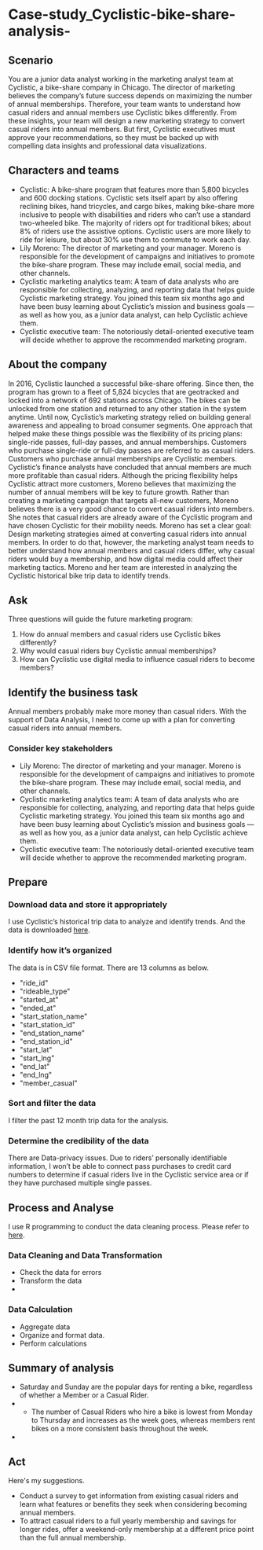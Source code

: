 # Case-study_Cyclistic-bike-share-analysis-

## Scenario
You are a junior data analyst working in the marketing analyst team at Cyclistic, a bike-share company in Chicago. The director
of marketing believes the company’s future success depends on maximizing the number of annual memberships. Therefore,
your team wants to understand how casual riders and annual members use Cyclistic bikes differently. From these insights,
your team will design a new marketing strategy to convert casual riders into annual members. But first, Cyclistic executives
must approve your recommendations, so they must be backed up with compelling data insights and professional data
visualizations.

## Characters and teams
- Cyclistic: A bike-share program that features more than 5,800 bicycles and 600 docking stations. Cyclistic sets itself
apart by also offering reclining bikes, hand tricycles, and cargo bikes, making bike-share more inclusive to people with
disabilities and riders who can’t use a standard two-wheeled bike. The majority of riders opt for traditional bikes; about
8% of riders use the assistive options. Cyclistic users are more likely to ride for leisure, but about 30% use them to
commute to work each day.
- Lily Moreno: The director of marketing and your manager. Moreno is responsible for the development of campaigns
and initiatives to promote the bike-share program. These may include email, social media, and other channels.
- Cyclistic marketing analytics team: A team of data analysts who are responsible for collecting, analyzing, and
reporting data that helps guide Cyclistic marketing strategy. You joined this team six months ago and have been busy
learning about Cyclistic’s mission and business goals — as well as how you, as a junior data analyst, can help Cyclistic
achieve them.
- Cyclistic executive team: The notoriously detail-oriented executive team will decide whether to approve the
recommended marketing program.

## About the company
In 2016, Cyclistic launched a successful bike-share offering. Since then, the program has grown to a fleet of 5,824 bicycles that
are geotracked and locked into a network of 692 stations across Chicago. The bikes can be unlocked from one station and
returned to any other station in the system anytime.
Until now, Cyclistic’s marketing strategy relied on building general awareness and appealing to broad consumer segments.
One approach that helped make these things possible was the flexibility of its pricing plans: single-ride passes, full-day passes,
and annual memberships. Customers who purchase single-ride or full-day passes are referred to as casual riders. Customers
who purchase annual memberships are Cyclistic members.
Cyclistic’s finance analysts have concluded that annual members are much more profitable than casual riders. Although the
pricing flexibility helps Cyclistic attract more customers, Moreno believes that maximizing the number of annual members will
be key to future growth. Rather than creating a marketing campaign that targets all-new customers, Moreno believes there is a
very good chance to convert casual riders into members. She notes that casual riders are already aware of the Cyclistic
program and have chosen Cyclistic for their mobility needs.
Moreno has set a clear goal: Design marketing strategies aimed at converting casual riders into annual members. In order to
do that, however, the marketing analyst team needs to better understand how annual members and casual riders differ, why
casual riders would buy a membership, and how digital media could affect their marketing tactics. Moreno and her team are
interested in analyzing the Cyclistic historical bike trip data to identify trends.

## Ask
Three questions will guide the future marketing program:
1. How do annual members and casual riders use Cyclistic bikes differently?
2. Why would casual riders buy Cyclistic annual memberships?
3. How can Cyclistic use digital media to influence casual riders to become members?

## Identify the business task
Annual members probably make more money than casual riders. With the support of Data Analysis, I need to come up with a plan for converting casual riders into annual members.

### Consider key stakeholders
- Lily Moreno: The director of marketing and your manager. Moreno is responsible for the development of campaigns
and initiatives to promote the bike-share program. These may include email, social media, and other channels.
- Cyclistic marketing analytics team: A team of data analysts who are responsible for collecting, analyzing, and
reporting data that helps guide Cyclistic marketing strategy. You joined this team six months ago and have been busy
learning about Cyclistic’s mission and business goals — as well as how you, as a junior data analyst, can help Cyclistic
achieve them.
- Cyclistic executive team: The notoriously detail-oriented executive team will decide whether to approve the
recommended marketing program.

## Prepare
### Download data and store it appropriately
I use Cyclistic’s historical trip data to analyze and identify trends. And the data is downloaded [here](https://divvy-tripdata.s3.amazonaws.com/index.html).

### Identify how it’s organized
The data is in CSV file format. There are 13 columns as below. 
- "ride_id"
- "rideable_type"
- "started_at"        
- "ended_at"
- "start_station_name"
- "start_station_id"  
- "end_station_name"
- "end_station_id"
- "start_lat"         
- "start_lng"
- "end_lat"
- "end_lng"           
- "member_casual"

### Sort and filter the data
I filter the past 12 month trip data for the analysis.

### Determine the credibility of the data
There are Data-privacy issues. Due to riders’ personally identifiable information, I won’t be able to connect pass purchases to credit card numbers to determine if casual riders live in the Cyclistic service area or if they have purchased multiple single passes.

## Process and Analyse
I use R programming to conduct the data cleaning process. Please refer to [here](https://github.com/Kimmi614/Case-study_Cyclistic-bike-share-analysis-/blob/f0b0ef0ccb6a7fd3f2faaf297945b4dac9aacd70/2.%20Analysis%20a%20%E2%80%9C/Case%20study_Cyclistic%20bike-share%20analysis%20_final%20version.rmd).

### Data Cleaning and Data Transformation
- Check the data for errors
- Transform the data
-
### Data Calculation
- Aggregate data
- Organize and format data.
- Perform calculations

## Summary of analysis
- Saturday and Sunday are the popular days for renting a bike, regardless of whether a Member or a Casual Rider.
- - The number of Casual Riders who hire a bike is lowest from Monday to Thursday and increases as the week goes, whereas members rent bikes on a more consistent basis throughout the week.
- 
## Act
Here's my suggestions.
- Conduct a survey to get information from existing casual riders and learn what features or benefits they seek when considering becoming annual members.
- To attract casual riders to a full yearly membership and savings for longer rides, offer a weekend-only membership at a different price point than the full annual membership.
